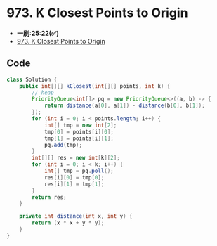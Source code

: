 # 973. K Closest Points to Origin
* **一刷:25:22(✅)**
* [973. K Closest Points to Origin](https://leetcode.com/problems/k-closest-points-to-origin/)
## Code
```java
class Solution {
    public int[][] kClosest(int[][] points, int k) {
        // heap
        PriorityQueue<int[]> pq = new PriorityQueue<>((a, b) -> {
            return distance(a[0], a[1]) - distance(b[0], b[1]);
        });
        for (int i = 0; i < points.length; i++) {
            int[] tmp = new int[2];
            tmp[0] = points[i][0];
            tmp[1] = points[i][1];
            pq.add(tmp);
        }
        int[][] res = new int[k][2];
        for (int i = 0; i < k; i++) {
            int[] tmp = pq.poll();
            res[i][0] = tmp[0];
            res[i][1] = tmp[1];
        }
        return res;
    }

    private int distance(int x, int y) {
        return (x * x + y * y);
    }
}
```
